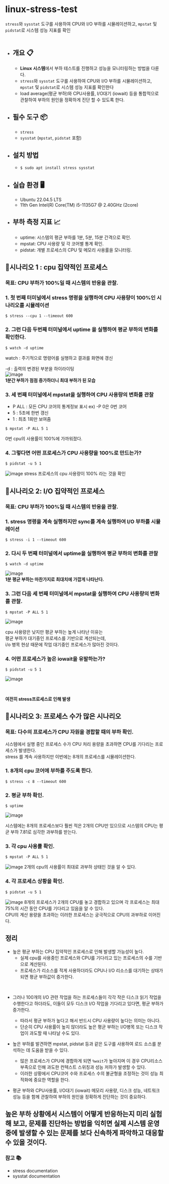 # linux-stress-test
 `stress`와 `sysstat` 도구를 사용하여 CPU와 I/O 부하를 시뮬레이션하고, `mpstat` 및 `pidstat`로 시스템 성능 지표를 확인
<br>
<br>
- ## 개요 📋
  - **Linux 시스템**에서 부하 테스트를 진행하고 성능을 모니터링하는 방법을 다룬다.
  - `stress`와 `sysstat` 도구를 사용하여 CPU와 I/O 부하를 시뮬레이션하고, `mpstat` 및 `pidstat`로 시스템 성능 지표를 확인한다
  - load average(평균 부하)와 CPU사용률, I/O대기 (iowait) 등을 통합적으로 관찰하여 부하의 원인을 정확하게 진단 할 수 있도록 한다.



- ## 필수 도구 📦
  - `stress`
  - `sysstat` (`mpstat`, `pidstat` 포함)

- ## 설치 방법
  - ```bash
    $ sudo apt install stress sysstat
    
- ## 실습 환경 🖥️
  - Ubuntu 22.04.5 LTS
  - 11th Gen Intel(R) Core(TM) i5-1135G7 @ 2.40GHz (2core)
    

- ## 부하 측정 지표 📈
  - uptime: 시스템의 평균 부하를 1분, 5분, 15분 간격으로 확인.
  - mpstat: CPU 사용량 및 각 코어별 통계 확인.
  - pidstat: 개별 프로세스의 CPU 및 메모리 사용률을 모니터링.


## 📝시나리오 1 : cpu 집약적인 프로세스
### 목표: CPU 부하가 100%일 때 시스템의 반응을 관찰.
   ### 1. 첫 번째 터미널에서 stress 명령을 실행하여 CPU 사용량이 100%인 시나리오를 시뮬레이션

   ```
   $ stress --cpu 1 --timeout 600
   ```
   
   ### 2. 그런 다음 두번째 터미널에서 uptime 을 실행하여 평균 부하의 변화를 확인한다.
   ```
   $ watch -d uptime
   ```
   watch : 주기적으로 명령어를 실행하고 결과를 화면에 갱신
   
   -d : 출력의 변경된 부분을 하이라이팅
   <br>
   ![image](https://github.com/user-attachments/assets/78a32251-0828-440c-a349-5174a222bbea)
   <br>
   **1분간 부하가 점점 증가하더니 최대 부하가 된 모습**

   
   ### 3. 세 번째 터미널에서 mpstat을 실행하여 CPU 사용량의 변화를 관찰
   - P ALL : 모든 CPU 코어의 통계정보  표시 ex) -P 0은 0번 코어
   - 5 : 5초에 한번 갱신
   - 1 : 최초 1회만 보여줌
   ```
   $ mpstat -P ALL 5 1
   ```
   0번 cpu의 사용률이 100%에 가까워졌다.
   

   ### 4. 그렇다면 어떤 프로세스가 CPU 사용량을 100%로 만드는가?
   ```
   $ pidstat -u 5 1
   ```
   ![image](https://github.com/user-attachments/assets/847cfca5-91dd-40f2-9b31-9c3b1b605524)
   stress 프로세스의 cpu 사용량이 100% 라는 것을 확인
   

## 📝시나리오 2: I/O 집약적인 프로세스 
### 목표: CPU 부하가 100%일 때 시스템의 반응을 관찰.

   ### 1. stress 명령을 계속 실행하지만 sync를 계속 실행하여 I/O 부하를 시뮬레이션
   ```
   $ stress -i 1 --timeout 600
   ```

   ### 2. 다시 두 번째 터미널에서 uptime을 실행하여 평균 부하의 변화를 관찰
   ```
   $ watch -d uptime
   ```
   ![image](https://github.com/user-attachments/assets/45471ae5-b103-4873-b2fd-52a1b203d3ba)
   <br>
   **1분 평균 부하는 마찬가지로 최대치에 가깝게 나타난다.**

   ### 3. 그런 다음 세 번째 터미널에서 mpstat을 실행하여 CPU 사용량의 변화를 관찰.
   ```
   $ mpstat -P ALL 5 1
   ```
   ![image](https://github.com/user-attachments/assets/360f7243-83a6-4f02-a68b-1c7822b415c4)

  cpu 사용량은 낮지만 평균 부하는 높게 나타난 이유는
  <br>
  평균 부하가 대기중인 프로세스를 기반으로 계산되는데,
  <br>
  i/o 병목 현상 때문에 작업 대기중인 프로세스가 많아진 것이다.

  ### 4. 어떤 프로세스가 높은 iowait을 유발하는가?  
  ```
  $ pidstat -u 5 1
  ```
  ![image](https://github.com/user-attachments/assets/3ec57de1-3759-4ffc-a540-72428e55dcc1)
  
  <br>
  
  **여전히 stress프로세스로 인해 발생**

## 📝시나리오 3: 프로세스 수가 많은 시나리오

### 목표: 다수의 프로세스가 CPU 자원을 경합할 때의 부하 확인.
   시스템에서 실행 중인 프로세스 수가 CPU 처리 용량을 초과하면 CPU를 기다리는 프로세스가 발생한다.
   <br>
   stress 를 계속 사용하지만 이번에는 8개의 프로세스를 시뮬레이션한다.


   ### 1. 8개의 cpu 코어에 부하를 주도록 한다.
   
   ```
   $ stress -c 8 --timeout 600
   ```

  ### 2. 평균 부하 확인.
  ```
  $ uptime
  ```
  ![image](https://github.com/user-attachments/assets/51cd456f-ad43-4b36-957c-84f6424d2efe)

  시스템에는 8개의 프로세스보다 훨씬 적은 2개의 CPU만 있으므로 시스템의 CPU는 평균 부하 7.81로 심각한 과부하를 받는다.


  ### 3. 각 cpu 사용률 확인.
  ```
  $ mpstat -P ALL 5 1
  ```
  ![image](https://github.com/user-attachments/assets/ae4e62c8-d463-4752-a65a-8d2dcdbb0b89)
  2개의 cpu의 사용률이 최대로 과부하 상태인 것을 알 수 있다.

  ### 4. 각 프로세스 상황을 확인.
  ```
  $ pidstat -u 5 1
  ```
  ![image](https://github.com/user-attachments/assets/e865fa90-0210-475b-a1d7-8a85efbdd8c0)
  8개의 프로세스가 2개의 CPU를 놓고 경합하고 있으며 각 프로세스는 최대 75%의 시간 동안 CPU를 기다리고 있음을 알 수 있다.
  <br>
  CPU의 계산 용량을 초과하는 이러한 프로세스는 궁극적으로 CPU의 과부하로 이어진다.

## 정리
- 높은 평균 부하는 CPU 집약적인 프로세스로 인해 발생할 가능성이 높다.
  - 실제 cpu를 사용중인 프로세스와 CPU를 기다리고 있는 프로세스의 수를 기반으로 계산된다.
  - 프로세스가 리소스를 적게 사용하더라도 CPU나 I/O 리소스를 대기하는 상태가 되면 평균 부하값이 증가한다.

<br>

- 그러나 100개의 I/O 관련 작업을 하는 프로세스들이 각각 작은 디스크 읽기 작업을 수행한다고 하더라도, 이들이 모두 디스크 I/O 작업을 기다리고 있다면, 평균 부하가 증가한다.
  - 따라서 평균 부하가 높다고 해서 반드시 CPU 사용량이 높다는 의미는 아니다.
  - 단순히 CPU 사용률이 높지 않더라도 높은 평균 부하는 I/O병목 또는 디스크 작업이 과도할 때 나타날 수도 있다.

- 높은 부하를 발견하면 mpstat, pidstat 등과 같은 도구를 사용하여 로드 소스를 분석하는 데 도움을 받을 수 있다.
  - 많은 프로세스가 CPU에 경합하게 되면 `%wait`가 높아지며 이 경우 CPU리소스 부족으로 인해 과도한 컨텍스트 스위칭과 성능 저하가 발생할     수 있다.
  - 이러한 상황에서 CPU코어 수와 프로세스 수의 불균형을 조정하는 것이 성능 최적화에 중요한 역할을 한다.

- 평균 부하와 CPU사용률, I/O대기 (iowait) 메모리 사용량, 디스크 성능, 네트워크 성능 등을 함께 관찰하여 부하의 원인을 정확하게 진단하는   것이 중요하다.

높은 부하 상황에서 시스템이 어떻게 반응하는지 미리 실험해 보고, 문제를 진단하는 방법을 익히면 실제 시스템 운영 중에 발생할 수 있는 문제를 보다 신속하게 파악하고 대응할 수 있을 것이다.
---
### 참고 📚
- stress documentation
- sysstat documentation
